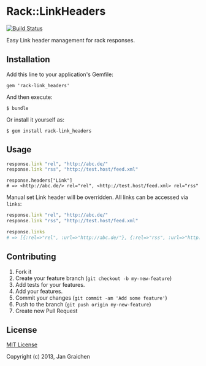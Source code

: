 # Rack::LinkHeaders
[![Build Status](https://travis-ci.org/jgraichen/rack-link_headers.png?branch=master)](https://travis-ci.org/jgraichen/rack-link_headers)

Easy Link header management for rack responses.

## Installation

Add this line to your application's Gemfile:

    gem 'rack-link_headers'

And then execute:

    $ bundle

Or install it yourself as:

    $ gem install rack-link_headers

## Usage

```ruby
response.link "rel", "http://abc.de/"
response.link "rss", "http://test.host/feed.xml"
```
```
response.headers["Link"]
# => <http://abc.de/> rel="rel", <http://test.host/feed.xml> rel="rss"
```

Manual set Link header will be overridden. All links can be
accessed via `links`:

```ruby
response.link "rel", "http://abc.de/"
response.link "rss", "http://test.host/feed.xml"

response.links
# => [{:rel=>"rel", :url=>"http://abc.de/"}, {:rel=>"rss", :url=>"http://test.host/feed.xml"}]
```

## Contributing

1. Fork it
2. Create your feature branch (`git checkout -b my-new-feature`)
3. Add tests for your features.
4. Add your features.
5. Commit your changes (`git commit -am 'Add some feature'`)
6. Push to the branch (`git push origin my-new-feature`)
7. Create new Pull Request

## License

[MIT License](http://www.opensource.org/licenses/mit-license.php)

Copyright (c) 2013, Jan Graichen

